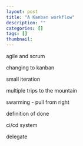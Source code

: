 ```yaml
---
layout: post
title: "A Kanban workflow"
description: ""
categories: []
tags: []
thumbnail:
---
```


agile and scrum

changing to kanban

small iteration

multiple trips to the mountain

swarming - pull from right

definition of done

ci/cd system

delegate
